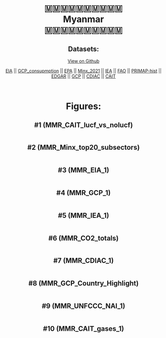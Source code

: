 
<center>
<h1 align="center">
🇲🇲🇲🇲🇲🇲🇲🇲🇲🇲
<br>
Myanmar
<br>
🇲🇲🇲🇲🇲🇲🇲🇲🇲🇲
</h1>
<h2>Datasets:</h2>
<p><a href="https://github.com/dquintani/GreenhouseData/tree/master/country_data/MMR_Myanmar/data">View on Github</a>
<br></p><p><a href="data/MMR_EIA.csv">EIA</a> || <a href="data/MMR_GCP_consupmption.csv">GCP_consupmption</a> || <a href="data/MMR_EPA.csv">EPA</a> || <a href="data/MMR_Minx_2021.csv">Minx_2021</a> || <a href="data/MMR_IEA.csv">IEA</a> || <a href="data/MMR_FAO.csv">FAO</a> || <a href="data/MMR_PRIMAP-hist.csv">PRIMAP-hist</a> || <a href="data/MMR_EDGAR.csv">EDGAR</a> || <a href="data/MMR_GCP.csv">GCP</a> || <a href="data/MMR_CDIAC.csv">CDIAC</a> || <a href="data/MMR_CAIT.csv">CAIT</a></p><p><br></p>
<h1>Figures:</h1><h2>#1 (MMR_CAIT_lucf_vs_nolucf)</h2>
<p><img alt="" src="figures/MMR_CAIT_lucf_vs_nolucf.png" /></p><h2>#2 (MMR_Minx_top20_subsectors)</h2>
<p><img alt="" src="figures/MMR_Minx_top20_subsectors.png" /></p><h2>#3 (MMR_EIA_1)</h2>
<p><img alt="" src="figures/MMR_EIA_1.png" /></p><h2>#4 (MMR_GCP_1)</h2>
<p><img alt="" src="figures/MMR_GCP_1.png" /></p><h2>#5 (MMR_IEA_1)</h2>
<p><img alt="" src="figures/MMR_IEA_1.png" /></p><h2>#6 (MMR_CO2_totals)</h2>
<p><img alt="" src="figures/MMR_CO2_totals.png" /></p><h2>#7 (MMR_CDIAC_1)</h2>
<p><img alt="" src="figures/MMR_CDIAC_1.png" /></p><h2>#8 (MMR_GCP_Country_Highlight)</h2>
<p><img alt="" src="figures/MMR_GCP_Country_Highlight.png" /></p><h2>#9 (MMR_UNFCCC_NAI_1)</h2>
<p><img alt="" src="figures/MMR_UNFCCC_NAI_1.png" /></p><h2>#10 (MMR_CAIT_gases_1)</h2>
<p><img alt="" src="figures/MMR_CAIT_gases_1.png" /></p>